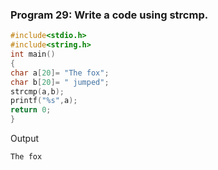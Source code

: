 ### Program 29: Write a code using strcmp.
```C
#include<stdio.h>
#include<string.h>
int main()
{	
char a[20]= "The fox";
char b[20]= " jumped";
strcmp(a,b);
printf("%s",a);
return 0;
}
```
Output 
```C
The fox
```
